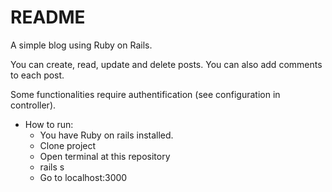 # README

A simple blog using Ruby on Rails.

You can create, read, update and delete posts. You can also add comments to each post. 

Some functionalities require authentification (see configuration in controller).

* How to run: 
    - You have Ruby on rails installed.
    - Clone project
    - Open terminal at this repository
    - rails s
    - Go to localhost:3000
